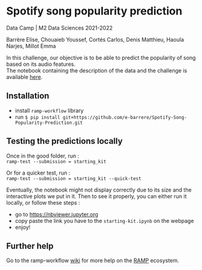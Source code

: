 # Spotify song popularity prediction

Data Camp | M2 Data Sciences 2021-2022

Barrère Elise, Chouaieb Youssef, Cortés Carlos, Denis Matthieu, Haoula Narjes, Millot Emma 

In this challenge, our objective is to be able to predict the popularity of song based on its audio features.  
The notebook containing the description of the data and the challenge is available [here](https://github.com/e-barrere/Spotify-Song-Popularity-Prediction/blob/master/spotify_popularity_starting_kit.ipynb).

## Installation 
 - install `ramp-workflow` library 
 - run `$ pip install git+https://github.com/e-barrere/Spotify-Song-Popularity-Prediction.git`
 
## Testing the predictions locally  

 Once in the good folder, run :  
  `ramp-test --submission = starting_kit`
  
 Or for a quicker test, run :  
 `ramp-test --submission = starting_kit --quick-test `

Eventually, the notebook might not display correctly due to its size and the interactive plots we put in it. Then to see it properly, you can either run it locally, or follow these steps :  
- go to https://nbviewer.jupyter.org  
- copy paste the link you have to the `starting-kit.ipynb` on the webpage  
- enjoy!

## Further help
Go to the ramp-workflow [wiki](https://github.com/paris-saclay-cds/ramp-workflow/wiki) for more help on the [RAMP](https://ramp.studio) ecosystem.
